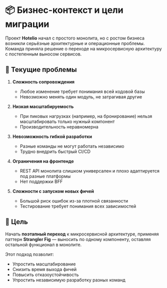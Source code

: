 # 📦 Бизнес-контекст и цели миграции

Проект **Hotelio** начал с простого монолита, но с ростом бизнеса возникли серьёзные архитектурные и операционные проблемы. Команда приняла решение о переходе на микросервисную архитектуру с постепенным выносом сервисов.

## 🚨 Текущие проблемы

1. **Сложность сопровождения**
   - Любое изменение требует понимания всей кодовой базы
   - Невозможно менять один модуль, не затрагивая другие

2. **Низкая масштабируемость**
   - При пиковых нагрузках (например, на бронирование) нельзя масштабировать только нужный компонент
   - Производительность неравномерна

3. **Невозможность гибкой разработки**
   - Разные команды не могут работать независимо
   - Трудно внедрить быстрый CI/CD

4. **Ограничения на фронтенде**
   - REST API монолита слишком универсален и плохо адаптируется под разные платформы
   - Нет поддержки BFF

5. **Сложности с запуском новых фичей**
   - Большой риск ошибок из-за плотной связанности
   - Тестирование требует понимания всех зависимостей

## 🎯 Цель

Начать **поэтапный переход** к микросервисной архитектуре, применяя паттерн **Strangler Fig** — выносить по одному компоненту, оставляя остальной функционал в монолите.

Этот подход позволит:

- Упростить масштабирование
- Снизить время выхода фичей
- Повысить отказоустойчивость
- Упростить независимую разработку разных команд
